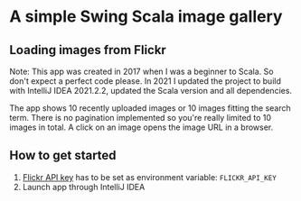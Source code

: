 # A simple Swing Scala image gallery
## Loading images from Flickr
Note: This app was created in 2017 when I was a beginner to Scala. 
So don't expect a perfect code please. In 2021 I updated the project to build with IntelliJ IDEA 2021.2.2, updated the Scala version and all dependencies.

The app shows 10 recently uploaded images or 10 images fitting the search term. 
There is no pagination implemented so you're really limited to 10 images in total.
A click on an image opens the image URL in a browser.

## How to get started
1. [Flickr API key](https://www.flickr.com/services/api/misc.api_keys.html) has to be set as environment variable:
`FLICKR_API_KEY`
2. Launch app through IntelliJ IDEA